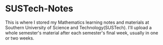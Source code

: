 # SUSTech-Notes
This is where I stored my Mathematics learning notes and materials at Southern University of Science and Technology(SUSTech). I'll upload a whole semester's material after each semester's final week, usually in one or two weeks.
